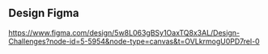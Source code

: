 ## Design Figma
https://www.figma.com/design/5w8L063gBSy1OaxTQ8x3AL/Design-Challenges?node-id=5-5954&node-type=canvas&t=OVLkrmogU0PD7rel-0